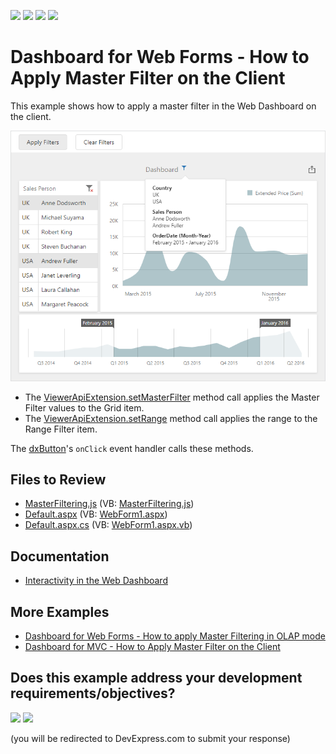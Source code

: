 <!-- default badges list -->
![](https://img.shields.io/endpoint?url=https://codecentral.devexpress.com/api/v1/VersionRange/128579785/21.1.6%2B)
[![](https://img.shields.io/badge/Open_in_DevExpress_Support_Center-FF7200?style=flat-square&logo=DevExpress&logoColor=white)](https://supportcenter.devexpress.com/ticket/details/T490897)
[![](https://img.shields.io/badge/📖_How_to_use_DevExpress_Examples-e9f6fc?style=flat-square)](https://docs.devexpress.com/GeneralInformation/403183)
[![](https://img.shields.io/badge/💬_Leave_Feedback-feecdd?style=flat-square)](#does-this-example-address-your-development-requirementsobjectives)
<!-- default badges end -->

# Dashboard for Web Forms - How to Apply Master Filter on the Client

This example shows how to apply a master filter in the Web Dashboard on the client.

![Web Dashboard - Apply Master Filtering values](images/master-filtering-example.png)

- The [ViewerApiExtension.setMasterFilter](https://docs.devexpress.com/Dashboard/js-DevExpress.Dashboard.ViewerApiExtension?p=netframework#js_devexpress_dashboard_viewerapiextension_setmasterfilter_itemname_values_) method call applies the Master Filter values to the Grid item.
- The [ViewerApiExtension.setRange](https://docs.devexpress.com/Dashboard/js-DevExpress.Dashboard.ViewerApiExtension#js_devexpress_dashboard_viewerapiextension_setrange_itemname_range_) method call applies the range to the Range Filter item.


The [dxButton](https://js.devexpress.com/DevExtreme/ApiReference/UI_Components/dxButton/)'s `onClick` event handler calls these methods.

## Files to Review

* [MasterFiltering.js](./CS/WebDashboard_SetMasterFilter/Scripts/MasterFiltering.js) (VB: [MasterFiltering.js](./VB/WebDashboard_SetMasterFilter/Scripts/MasterFiltering.js))
* [Default.aspx](./CS/WebDashboard_SetMasterFilter/Default.aspx) (VB: [WebForm1.aspx](./VB/WebDashboard_SetMasterFilter/Default.aspx))
* [Default.aspx.cs](./CS/WebDashboard_SetMasterFilter/Default.aspx.cs) (VB: [WebForm1.aspx.vb](./VB/WebDashboard_SetMasterFilter/Default.aspx.vb))

## Documentation

- [Interactivity in the Web Dashboard](https://docs.devexpress.com/Dashboard/116985/web-dashboard/create-dashboards-on-the-web/interactivity?p=netframework)

## More Examples

- [Dashboard for Web Forms - How to apply Master Filtering in OLAP mode](https://github.com/DevExpress-Examples/web-forms-dashboard-apply-master-filtering-in-olap)
- [Dashboard for MVC - How to Apply Master Filter on the Client](https://github.com/DevExpress-Examples/mvc-dashboard-apply-master-filtering-in-code)
<!-- feedback -->
## Does this example address your development requirements/objectives?

[<img src="https://www.devexpress.com/support/examples/i/yes-button.svg"/>](https://www.devexpress.com/support/examples/survey.xml?utm_source=github&utm_campaign=asp-net-web-forms-dashboard-apply-master-filter-in-code&~~~was_helpful=yes) [<img src="https://www.devexpress.com/support/examples/i/no-button.svg"/>](https://www.devexpress.com/support/examples/survey.xml?utm_source=github&utm_campaign=asp-net-web-forms-dashboard-apply-master-filter-in-code&~~~was_helpful=no)

(you will be redirected to DevExpress.com to submit your response)
<!-- feedback end -->
